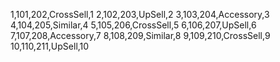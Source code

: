 1,101,202,CrossSell,1
2,102,203,UpSell,2
3,103,204,Accessory,3
4,104,205,Similar,4
5,105,206,CrossSell,5
6,106,207,UpSell,6
7,107,208,Accessory,7
8,108,209,Similar,8
9,109,210,CrossSell,9
10,110,211,UpSell,10